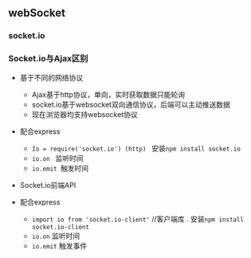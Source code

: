 ## webSocket

### socket.io

### Socket.io与Ajax区别
  - 基于不同的网络协议
    + Ajax基于http协议，单向，实时获取数据只能轮询
    + socket.io基于websocket双向通信协议，后端可以主动推送数据
    + 现在浏览器均支持websocket协议

  - 配合express
    + `Io = require('socket.io') (http) ` 安装`npm install socket.io`
    + `io.on ` 监听时间
    + `io.emit `触发时间
    
  - Socket.io前端API
  - 配合express 
    + `import io from 'socket.io-client'` //客户端库 . 安装`npm install socket.io-client`
    + `io.on`   监听时间
    + `io.emit` 触发事件  








